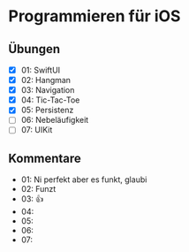 # Programmieren für iOS

## Übungen

- [X] 01: SwiftUI
- [X] 02: Hangman
- [X] 03: Navigation
- [X] 04: Tic-Tac-Toe
- [X] 05: Persistenz
- [ ] 06: Nebeläufigkeit
- [ ] 07: UIKit

## Kommentare
- 01: Ni perfekt aber es funkt, glaubi
- 02: Funzt 
- 03: 👍
- 04:
- 05: 
- 06: 
- 07: 
